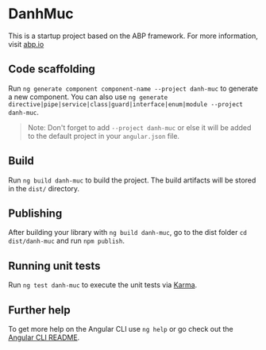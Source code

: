 # DanhMuc

This is a startup project based on the ABP framework. For more information, visit <a href="https://abp.io/" target="_blank">abp.io</a>

## Code scaffolding

Run `ng generate component component-name --project danh-muc` to generate a new component. You can also use `ng generate directive|pipe|service|class|guard|interface|enum|module --project danh-muc`.
> Note: Don't forget to add `--project danh-muc` or else it will be added to the default project in your `angular.json` file. 

## Build

Run `ng build danh-muc` to build the project. The build artifacts will be stored in the `dist/` directory.

## Publishing

After building your library with `ng build danh-muc`, go to the dist folder `cd dist/danh-muc` and run `npm publish`.

## Running unit tests

Run `ng test danh-muc` to execute the unit tests via [Karma](https://karma-runner.github.io).

## Further help

To get more help on the Angular CLI use `ng help` or go check out the [Angular CLI README](https://github.com/angular/angular-cli/blob/master/README.md).
